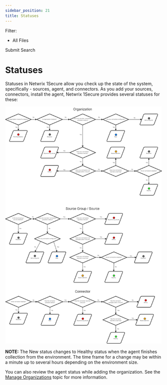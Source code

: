 ```yaml
---
sidebar_position: 21
title: Statuses
---
```


Filter: 

* All Files

Submit Search

# Statuses

Statuses in Netwrix 1Secure allow you check up the state of the system, specifically - sources, agent, and connectors. As you add your sources, connectors, install the agent, Netwrix 1Secure provides several statuses for these:

![](../../Resources/Images/1Secure/Statuses_Chart.png)

**NOTE:** The New status changes to Healthy status when the agent finishes collection from the environment. The time frame for a change may be within a minute up to several hours depending on the environment size.

You can also review the agent status while adding the organization. See the [Manage Organizations](Organizations/Overview "Manage Organizations") topic for more information.
